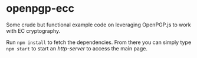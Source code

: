 # openpgp-ecc

Some crude but functional example code on leveraging OpenPGP.js to work with EC cryptography.

Run `npm install` to fetch the dependencies. 
From there you can simply type `npm start` to start an *http-server* to access the main page. 

